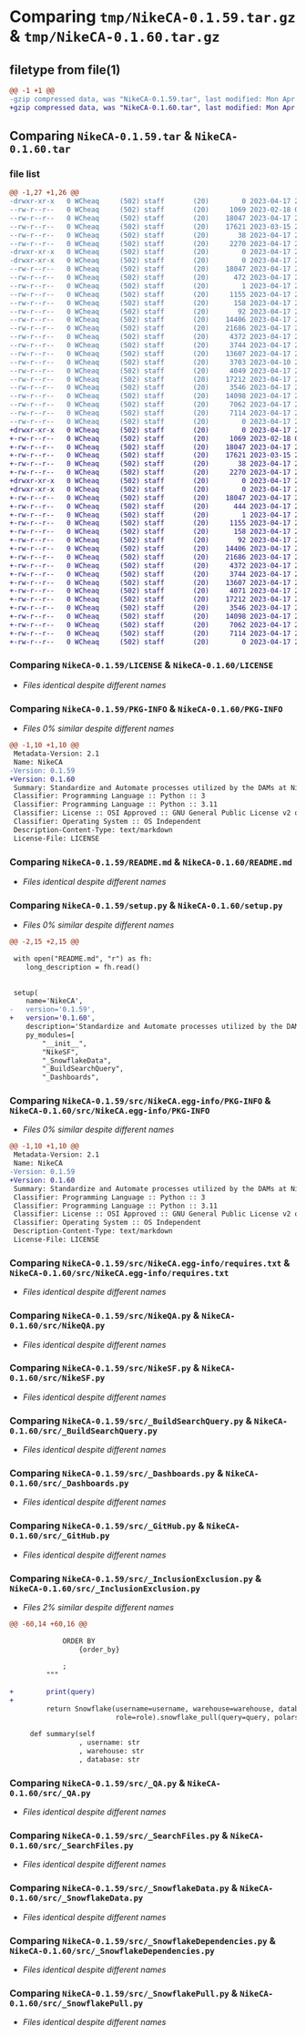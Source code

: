 # Comparing `tmp/NikeCA-0.1.59.tar.gz` & `tmp/NikeCA-0.1.60.tar.gz`

## filetype from file(1)

```diff
@@ -1 +1 @@
-gzip compressed data, was "NikeCA-0.1.59.tar", last modified: Mon Apr 17 20:01:33 2023, max compression
+gzip compressed data, was "NikeCA-0.1.60.tar", last modified: Mon Apr 17 21:05:43 2023, max compression
```

## Comparing `NikeCA-0.1.59.tar` & `NikeCA-0.1.60.tar`

### file list

```diff
@@ -1,27 +1,26 @@
-drwxr-xr-x   0 WCheaq     (502) staff       (20)        0 2023-04-17 20:01:33.354782 NikeCA-0.1.59/
--rw-r--r--   0 WCheaq     (502) staff       (20)     1069 2023-02-18 07:46:56.000000 NikeCA-0.1.59/LICENSE
--rw-r--r--   0 WCheaq     (502) staff       (20)    18047 2023-04-17 20:01:33.354504 NikeCA-0.1.59/PKG-INFO
--rw-r--r--   0 WCheaq     (502) staff       (20)    17621 2023-03-15 23:26:31.000000 NikeCA-0.1.59/README.md
--rw-r--r--   0 WCheaq     (502) staff       (20)       38 2023-04-17 20:01:33.354860 NikeCA-0.1.59/setup.cfg
--rw-r--r--   0 WCheaq     (502) staff       (20)     2270 2023-04-17 20:01:08.000000 NikeCA-0.1.59/setup.py
-drwxr-xr-x   0 WCheaq     (502) staff       (20)        0 2023-04-17 20:01:33.351866 NikeCA-0.1.59/src/
-drwxr-xr-x   0 WCheaq     (502) staff       (20)        0 2023-04-17 20:01:33.354026 NikeCA-0.1.59/src/NikeCA.egg-info/
--rw-r--r--   0 WCheaq     (502) staff       (20)    18047 2023-04-17 20:01:33.000000 NikeCA-0.1.59/src/NikeCA.egg-info/PKG-INFO
--rw-r--r--   0 WCheaq     (502) staff       (20)      472 2023-04-17 20:01:33.000000 NikeCA-0.1.59/src/NikeCA.egg-info/SOURCES.txt
--rw-r--r--   0 WCheaq     (502) staff       (20)        1 2023-04-17 20:01:33.000000 NikeCA-0.1.59/src/NikeCA.egg-info/dependency_links.txt
--rw-r--r--   0 WCheaq     (502) staff       (20)     1155 2023-04-17 20:01:33.000000 NikeCA-0.1.59/src/NikeCA.egg-info/requires.txt
--rw-r--r--   0 WCheaq     (502) staff       (20)      158 2023-04-17 20:01:33.000000 NikeCA-0.1.59/src/NikeCA.egg-info/top_level.txt
--rw-r--r--   0 WCheaq     (502) staff       (20)       92 2023-04-17 20:00:38.000000 NikeCA-0.1.59/src/NikeCA.py
--rw-r--r--   0 WCheaq     (502) staff       (20)    14406 2023-04-17 20:00:38.000000 NikeCA-0.1.59/src/NikeQA.py
--rw-r--r--   0 WCheaq     (502) staff       (20)    21686 2023-04-17 20:00:38.000000 NikeCA-0.1.59/src/NikeSF.py
--rw-r--r--   0 WCheaq     (502) staff       (20)     4372 2023-04-17 20:00:38.000000 NikeCA-0.1.59/src/_BuildSearchQuery.py
--rw-r--r--   0 WCheaq     (502) staff       (20)     3744 2023-04-17 20:00:38.000000 NikeCA-0.1.59/src/_Dashboards.py
--rw-r--r--   0 WCheaq     (502) staff       (20)    13607 2023-04-17 20:00:38.000000 NikeCA-0.1.59/src/_GitHub.py
--rw-r--r--   0 WCheaq     (502) staff       (20)     3703 2023-04-10 21:17:23.000000 NikeCA-0.1.59/src/_IMPSummaryDashboard.py
--rw-r--r--   0 WCheaq     (502) staff       (20)     4049 2023-04-17 20:00:38.000000 NikeCA-0.1.59/src/_InclusionExclusion.py
--rw-r--r--   0 WCheaq     (502) staff       (20)    17212 2023-04-17 20:00:38.000000 NikeCA-0.1.59/src/_QA.py
--rw-r--r--   0 WCheaq     (502) staff       (20)     3546 2023-04-17 20:00:38.000000 NikeCA-0.1.59/src/_SearchFiles.py
--rw-r--r--   0 WCheaq     (502) staff       (20)    14098 2023-04-17 20:00:38.000000 NikeCA-0.1.59/src/_SnowflakeData.py
--rw-r--r--   0 WCheaq     (502) staff       (20)     7062 2023-04-17 20:00:38.000000 NikeCA-0.1.59/src/_SnowflakeDependencies.py
--rw-r--r--   0 WCheaq     (502) staff       (20)     7114 2023-04-17 20:00:38.000000 NikeCA-0.1.59/src/_SnowflakePull.py
--rw-r--r--   0 WCheaq     (502) staff       (20)        0 2023-04-17 20:00:38.000000 NikeCA-0.1.59/src/__init__.py
+drwxr-xr-x   0 WCheaq     (502) staff       (20)        0 2023-04-17 21:05:43.621739 NikeCA-0.1.60/
+-rw-r--r--   0 WCheaq     (502) staff       (20)     1069 2023-02-18 07:46:56.000000 NikeCA-0.1.60/LICENSE
+-rw-r--r--   0 WCheaq     (502) staff       (20)    18047 2023-04-17 21:05:43.621428 NikeCA-0.1.60/PKG-INFO
+-rw-r--r--   0 WCheaq     (502) staff       (20)    17621 2023-03-15 23:26:31.000000 NikeCA-0.1.60/README.md
+-rw-r--r--   0 WCheaq     (502) staff       (20)       38 2023-04-17 21:05:43.621819 NikeCA-0.1.60/setup.cfg
+-rw-r--r--   0 WCheaq     (502) staff       (20)     2270 2023-04-17 21:05:16.000000 NikeCA-0.1.60/setup.py
+drwxr-xr-x   0 WCheaq     (502) staff       (20)        0 2023-04-17 21:05:43.619090 NikeCA-0.1.60/src/
+drwxr-xr-x   0 WCheaq     (502) staff       (20)        0 2023-04-17 21:05:43.620819 NikeCA-0.1.60/src/NikeCA.egg-info/
+-rw-r--r--   0 WCheaq     (502) staff       (20)    18047 2023-04-17 21:05:43.000000 NikeCA-0.1.60/src/NikeCA.egg-info/PKG-INFO
+-rw-r--r--   0 WCheaq     (502) staff       (20)      444 2023-04-17 21:05:43.000000 NikeCA-0.1.60/src/NikeCA.egg-info/SOURCES.txt
+-rw-r--r--   0 WCheaq     (502) staff       (20)        1 2023-04-17 21:05:43.000000 NikeCA-0.1.60/src/NikeCA.egg-info/dependency_links.txt
+-rw-r--r--   0 WCheaq     (502) staff       (20)     1155 2023-04-17 21:05:43.000000 NikeCA-0.1.60/src/NikeCA.egg-info/requires.txt
+-rw-r--r--   0 WCheaq     (502) staff       (20)      158 2023-04-17 21:05:43.000000 NikeCA-0.1.60/src/NikeCA.egg-info/top_level.txt
+-rw-r--r--   0 WCheaq     (502) staff       (20)       92 2023-04-17 21:04:59.000000 NikeCA-0.1.60/src/NikeCA.py
+-rw-r--r--   0 WCheaq     (502) staff       (20)    14406 2023-04-17 21:04:59.000000 NikeCA-0.1.60/src/NikeQA.py
+-rw-r--r--   0 WCheaq     (502) staff       (20)    21686 2023-04-17 21:04:59.000000 NikeCA-0.1.60/src/NikeSF.py
+-rw-r--r--   0 WCheaq     (502) staff       (20)     4372 2023-04-17 21:04:59.000000 NikeCA-0.1.60/src/_BuildSearchQuery.py
+-rw-r--r--   0 WCheaq     (502) staff       (20)     3744 2023-04-17 21:04:59.000000 NikeCA-0.1.60/src/_Dashboards.py
+-rw-r--r--   0 WCheaq     (502) staff       (20)    13607 2023-04-17 21:04:59.000000 NikeCA-0.1.60/src/_GitHub.py
+-rw-r--r--   0 WCheaq     (502) staff       (20)     4071 2023-04-17 21:04:59.000000 NikeCA-0.1.60/src/_InclusionExclusion.py
+-rw-r--r--   0 WCheaq     (502) staff       (20)    17212 2023-04-17 21:04:59.000000 NikeCA-0.1.60/src/_QA.py
+-rw-r--r--   0 WCheaq     (502) staff       (20)     3546 2023-04-17 21:04:59.000000 NikeCA-0.1.60/src/_SearchFiles.py
+-rw-r--r--   0 WCheaq     (502) staff       (20)    14098 2023-04-17 21:04:59.000000 NikeCA-0.1.60/src/_SnowflakeData.py
+-rw-r--r--   0 WCheaq     (502) staff       (20)     7062 2023-04-17 21:04:59.000000 NikeCA-0.1.60/src/_SnowflakeDependencies.py
+-rw-r--r--   0 WCheaq     (502) staff       (20)     7114 2023-04-17 21:04:59.000000 NikeCA-0.1.60/src/_SnowflakePull.py
+-rw-r--r--   0 WCheaq     (502) staff       (20)        0 2023-04-17 21:04:59.000000 NikeCA-0.1.60/src/__init__.py
```

### Comparing `NikeCA-0.1.59/LICENSE` & `NikeCA-0.1.60/LICENSE`

 * *Files identical despite different names*

### Comparing `NikeCA-0.1.59/PKG-INFO` & `NikeCA-0.1.60/PKG-INFO`

 * *Files 0% similar despite different names*

```diff
@@ -1,10 +1,10 @@
 Metadata-Version: 2.1
 Name: NikeCA
-Version: 0.1.59
+Version: 0.1.60
 Summary: Standardize and Automate processes utilized by the DAMs at Nike in CA
 Classifier: Programming Language :: Python :: 3
 Classifier: Programming Language :: Python :: 3.11
 Classifier: License :: OSI Approved :: GNU General Public License v2 or later (GPLv2+)
 Classifier: Operating System :: OS Independent
 Description-Content-Type: text/markdown
 License-File: LICENSE
```

### Comparing `NikeCA-0.1.59/README.md` & `NikeCA-0.1.60/README.md`

 * *Files identical despite different names*

### Comparing `NikeCA-0.1.59/setup.py` & `NikeCA-0.1.60/setup.py`

 * *Files 0% similar despite different names*

```diff
@@ -2,15 +2,15 @@
 
 with open("README.md", "r") as fh:
 	long_description = fh.read()
 
 
 setup(
 	name='NikeCA',
-	version='0.1.59',
+	version='0.1.60',
 	description='Standardize and Automate processes utilized by the DAMs at Nike in CA',
 	py_modules=[
 		"__init__",
 		"NikeSF",
 		"_SnowflakeData",
 		"_BuildSearchQuery",
 		"_Dashboards",
```

### Comparing `NikeCA-0.1.59/src/NikeCA.egg-info/PKG-INFO` & `NikeCA-0.1.60/src/NikeCA.egg-info/PKG-INFO`

 * *Files 0% similar despite different names*

```diff
@@ -1,10 +1,10 @@
 Metadata-Version: 2.1
 Name: NikeCA
-Version: 0.1.59
+Version: 0.1.60
 Summary: Standardize and Automate processes utilized by the DAMs at Nike in CA
 Classifier: Programming Language :: Python :: 3
 Classifier: Programming Language :: Python :: 3.11
 Classifier: License :: OSI Approved :: GNU General Public License v2 or later (GPLv2+)
 Classifier: Operating System :: OS Independent
 Description-Content-Type: text/markdown
 License-File: LICENSE
```

### Comparing `NikeCA-0.1.59/src/NikeCA.egg-info/requires.txt` & `NikeCA-0.1.60/src/NikeCA.egg-info/requires.txt`

 * *Files identical despite different names*

### Comparing `NikeCA-0.1.59/src/NikeQA.py` & `NikeCA-0.1.60/src/NikeQA.py`

 * *Files identical despite different names*

### Comparing `NikeCA-0.1.59/src/NikeSF.py` & `NikeCA-0.1.60/src/NikeSF.py`

 * *Files identical despite different names*

### Comparing `NikeCA-0.1.59/src/_BuildSearchQuery.py` & `NikeCA-0.1.60/src/_BuildSearchQuery.py`

 * *Files identical despite different names*

### Comparing `NikeCA-0.1.59/src/_Dashboards.py` & `NikeCA-0.1.60/src/_Dashboards.py`

 * *Files identical despite different names*

### Comparing `NikeCA-0.1.59/src/_GitHub.py` & `NikeCA-0.1.60/src/_GitHub.py`

 * *Files identical despite different names*

### Comparing `NikeCA-0.1.59/src/_InclusionExclusion.py` & `NikeCA-0.1.60/src/_InclusionExclusion.py`

 * *Files 2% similar despite different names*

```diff
@@ -60,14 +60,16 @@
                 
             ORDER BY
                 {order_by}
                 
             ;
         """
 
+        print(query)
+
         return Snowflake(username=username, warehouse=warehouse, database=database,
                          role=role).snowflake_pull(query=query, polars=polars)
 
     def summary(self
                 , username: str
                 , warehouse: str
                 , database: str
```

### Comparing `NikeCA-0.1.59/src/_QA.py` & `NikeCA-0.1.60/src/_QA.py`

 * *Files identical despite different names*

### Comparing `NikeCA-0.1.59/src/_SearchFiles.py` & `NikeCA-0.1.60/src/_SearchFiles.py`

 * *Files identical despite different names*

### Comparing `NikeCA-0.1.59/src/_SnowflakeData.py` & `NikeCA-0.1.60/src/_SnowflakeData.py`

 * *Files identical despite different names*

### Comparing `NikeCA-0.1.59/src/_SnowflakeDependencies.py` & `NikeCA-0.1.60/src/_SnowflakeDependencies.py`

 * *Files identical despite different names*

### Comparing `NikeCA-0.1.59/src/_SnowflakePull.py` & `NikeCA-0.1.60/src/_SnowflakePull.py`

 * *Files identical despite different names*

